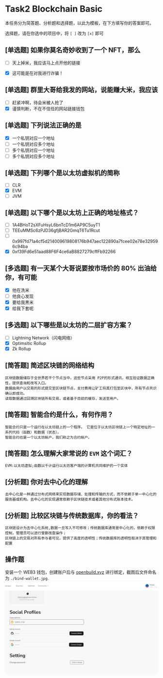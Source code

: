 # Task2 Blockchain Basic

本任务分为简答题、分析题和选择题，以此为模板，在下方填写你的答案即可。

选择题，请在你选中的项目中，将 `[ ]` 改为 `[x]` 即可



## [单选题] 如果你莫名奇妙收到了一个 NFT，那么

- [ ] 天上掉米，我应该马上点开他的链接
- [x] 这可能是在对我进行诈骗！



## [单选题] 群里大哥给我发的网站，说能赚大米，我应该

- [ ] 赶紧冲啊，待会米被人抢了
- [x] 谨慎判断，不在不信任的网站链接钱包

## [单选题] 下列说法正确的是

- [x] 一个私钥对应一个地址
- [ ] 一个私钥对应多个地址
- [ ] 多个私钥对应一个地址
- [ ] 多个私钥对应多个地址

 ## [单选题] 下列哪个是以太坊虚拟机的简称

- [ ] CLR
- [x] EVM
- [ ] JVM

## [单选题] 以下哪个是以太坊上正确的地址格式？

- [ ] 1A4BHoT2sXFuHsyL6bnTcD1m6AP9C5uyT1
- [ ] TEEuMMSc6zPJD36gfjBAR2GmqT6Tu1Rcut
- [ ] 0x997fd71a4cf5d214009619808176b947aec122890a7fcee02e78e329596c94ba
- [x] 0xf39Fd6e51aad88F6F4ce6aB8827279cffFb92266
      
## [多选题] 有一天某个大哥说要按市场价的 80% 出油给你，有可能

- [x] 他在洗米
- [ ] 他良心发现
- [x] 要给我黒米
- [x] 给我下套呢

## [多选题] 以下哪些是以太坊的二层扩容方案？

- [ ] Lightning Network（闪电网络）
- [x] Optimsitic Rollup
- [x] Zk Rollup

## [简答题] 简述区块链的网络结构

```
区块链数据储存于全世界若干个节点当中，这些节点采用 P2P的形式通讯，相互验证数据正确性，提供查询和改写入口。
数据由用户以交易的形式提交至区块链节点，支付费用让矿工将其打包至区块中，所有节点共识确认即成功。
读取数据通过回溯区块链所有交易，或者基于目前的缓存，发送至用户。
```



## [简答题] 智能合约是什么，有何作用？

```
智能合约只是一个运行在以太坊链上的一个程序。 它是位于以太坊区块链上一个特定地址的一系列代码（函数）和数据（状态）。
智能合约也是一个以太坊帐户，我们称之为合约帐户。
```



## [简答题] 怎么理解大家常说的 `EVM` 这个词汇？

```
EVM:以太坊虚拟;由数以千计运行以太坊客户端的计算机共同维护的一个实体
```



## [分析题] 你对去中心化的理解

```
去中心化是一种通过分布式网络来实现数据存储、处理和传输的方式，而不依赖于单一中心化的服务器或机构。去中心化的实现通常依赖于区块链技术或者其他分布式账本技术。
```



## [分析题] 比较区块链与传统数据库，你的看法？

```
区块链设计为去中心化系统,数据一旦写入不可修改；传统数据库通常是中心化的，依赖于权限控制，管理员可以进行曾删改查操作；
区块链上的交易对所有参与者可见，提供了高度的透明性；传统数据库的透明性取决于其管理和配置
```



## 操作题

安装一个 WEB3 钱包，创建账户后与 [openbuild.xyz](https://openbuild.xyz/profile) 进行绑定，截图后文件命名为 `./bind-wallet.jpg`.
![bind-wallet](bind-wallet.jpg)